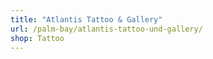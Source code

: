 ```yaml
---
title: "Atlantis Tattoo & Gallery"
url: /palm-bay/atlantis-tattoo-und-gallery/
shop: Tattoo
---
```

